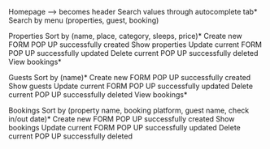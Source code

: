 

<!-- (*) means it will be part of extensions -->

Homepage --> becomes header
Search values through autocomplete tab*
Search by menu (properties, guest, booking)

Properties
Sort by (name, place, category, sleeps, price)*
Create new 	FORM	POP UP successfully created
Show properties
Update current	 FORM	   POP UP successfully updated
Delete current	POP UP successfully deleted
View bookings*

Guests
Sort by (name)*
Create new  	FORM	  POP UP successfully created
Show guests
Update current	 FORM	   POP UP successfully updated
Delete current	POP UP successfully deleted
View bookings*

Bookings
Sort by (property name, booking platform, guest name, check in/out date)*
Create new	FORM	POP UP successfully created
Show bookings
Update current	 FORM  	POP UP successfully updated
Delete current     POP UP successfully deleted
